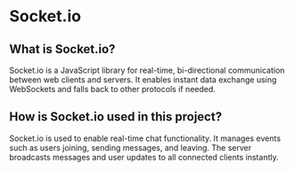 # Socket.io

## What is Socket.io?
Socket.io is a JavaScript library for real-time, bi-directional communication between web clients and servers. It enables instant data exchange using WebSockets and falls back to other protocols if needed.

## How is Socket.io used in this project?
Socket.io is used to enable real-time chat functionality. It manages events such as users joining, sending messages, and leaving. The server broadcasts messages and user updates to all connected clients instantly. 
